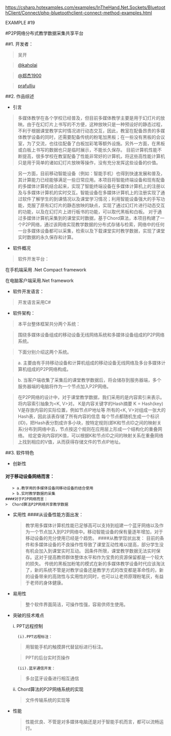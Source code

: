 
https://csharp.hotexamples.com/examples/InTheHand.Net.Sockets/BluetoothClient/Connect/php-bluetoothclient-connect-method-examples.html


EXAMPLE #19




#P2P网络分布式教学数据采集共享平台

##1. 开发者：

> 吴开

> [@kaholai](https://github.com/kaholai)

> [@郑杰1900](http://weibo.com/u/2252258645)

> [prafulliu](http://weibo.com/prafulliu)
		
##2. 作品综述


- 引言


> 	 多媒体教学在各个学校已经普及，但目前多媒体教学主要是用于幻灯片的放映。由于在幻灯片上书写的不方便，这种放映只是一种预设好的静态过程，不利于根据课堂教学实时情况进行动态交互，因此，教室在配备昂贵的多媒体教学设备的同时，还需要配备传统的粉笔加黑板；在一些没有黑板的会议室，为了交流，也往往配备了白板加彩笔等额外设施。另外一方面，在黑板或白板上书写的数据也只是临时展示，不能长久保存。
目前计算机性能不断提高，很多学校在教室配备了性能非常好的计算机，将这些高性能计算机只是用于简单的诸如幻灯片放映等操作，没有充分发挥这些设备的价值。

> 另一方面，目前移动智能设备（例如：智能手机）也得到快速发展和普及，其计算能力已经能够满足一些日常应用。本项目将智能终端设备和现有配备的多媒体计算机结合起来，实现了智能终端设备在多媒体计算机上的注册以及与多媒体计算机的实时交互。智能设备在多媒体计算机上的注册实现了通过软件了解学生的到课情况以及课堂学习情况；利用智能设备强大的手写功能，克服了原有幻灯片的静态放映的缺点，实现了通过幻灯片进行动态交互的功能，以及在幻灯片上进行板书的功能，可以取代黑板和白板。
对于通过多媒体计算机采集到的课堂实时数据，基于Chord算法，本项目构建了一个P2P网络，通过该网络实现教学数据的分布式存储与检索，网络中的任何一台多媒体设备都可以采集，检索以及下载课堂实时教学数据，实现了课堂实时数据的永久保存和计算。
	
	
	
- 软件概况

	
> 软件开发平台：
> 
在手机端采用 .Net Compact framework
> 
在电脑客户端采用.Net framework
	
	
- 软件开发语言：

> 开发语言采用C#
	
	
- 软件架构：

	
> 本平台整体框架共分两个系统：


> 围绕多媒体设备组成的移动设备无线网络系统和多媒体设备组成的P2P网络系统。


> 下面分别介绍这两个系统。
	
> a. 主要由有手持移动设备和计算机组成的移动设备无线网络及多台多媒体计算机组成的P2P网络构成。
	
> b. 当客户端收集了采集后的课堂教学数据后，将会储存到服务器端，多个服务器端的电脑将作为一个节点加入P2P网络。
	
	
> 在P2P网络的设计中，对于课堂教学数据，我们采用的是内容索引来表示。将内容索引抽象为<K, V>对。
	K是内容关键字的Hash摘要  K = Hash(key)
	V是存放内容的实际位置，例如节点IP地址等
	所有的<K, V>对组成一张大的Hash表，因此该表存储了所有内容的信息
	每个节点都随机生成一个标识(ID)，把Hash表分割成许多小块，按特定规则(即K和节点ID之间的映射关系)分布到网络中去，节点按这个规则在应用层上形成一个结构化的重叠网络。
	给定查询内容的K值，可以根据K和节点ID之间的映射关系在重叠网络上找到相应的V值，从而获得存储文件的节点IP地址。

	
##3. 软件特色
	

- 创新性
#### 对于移动设备网络而言：
       > a.教学用的多媒体设备同移动设备的结合使用 
	   > b.实时教学数据的采集	
	####对于P2P网络而言：	
	>  Chord算法P2P网络共享教学数据
- 实用性
	####从设备性能方面出发：
	> 教学用多媒体计算机性能已足够高可以支持到组建一个蓝牙网络以及作为一个节点加入到P2P网络中。移动智能设备的保有量逐年增加，对于移动设备的充分使用已经是个趋势。
	####从教学现状出发：
	> 目前的条件和多媒体设备的不良操作性导致了课堂互动性难以提高，部分学生没有机会加入到课堂实时互动。
		因条件所限，课堂教学数据无法实时保存。这对于提高教师群体整体水平和作为宝贵的资源保留都是一个较大的损失。
		传统的黑板加粉笔的模式在新的多媒体教学设备时代应该淘汰了，新的系统不管是对教学设备还是教学方式的改变都是革命性的，新的设备带来的高效性与实用性的同时，也可以让老师原理粉笔灰，有益于老师的身体健康。
- 易用性
	> 整个软件界面简洁，可操作性强，容易供师生使用。
- 突破的技术难点

	i. PPT远程控制

		(i).PPT远程标注：
			
	> 用智能手机的触摸屏代替鼠标进行标注。
	
	> PPT的后台实时页操作

		(ii).蓝牙通信开发：

	> 多台蓝牙设备进行相互通信

	ii.  Chord算法的P2P网络系统的实现

	> 文件传输系统的实现等

- 性能

		
	> 性能优良、不管是对多媒体电脑还是对于智能手机而言，都可以流畅运行。

